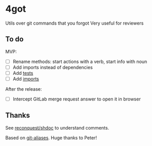# 4got

Utils over git commands that you forgot
Very useful for reviewers

## To do

MVP:

- [ ] Rename methods: start actions with a verb, start info with noun
- [ ] Add imports instead of dependencies
- [ ] Add [tests](https://github.com/reconquest/tests.sh)
- [ ] Add [imports](https://github.com/reconquest/import.bash)

After the release:

- [ ] Intercept GitLab merge request answer to open it in browser

## Thanks

See [reconquest/shdoc](https://github.com/reconquest/shdoc) to understand comments.

Based on [git-aliases](https://github.com/peterhurford/git-aliases.zsh). Huge thanks to Peter!
